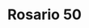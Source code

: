 ---
title: Rosario 50
date: 
draft: false

# descripcion
description : Rosario confeccionado en plata 925. Terminaciones excelentes. Extensible. Cuentas de 2 mm.

materials: Plata 925

color: 

dimensions: Largo collar 50 cm. Extensión medalla y cruz 12 cm

code: 04-17-1026

type: "Colgantes"

categories: []

price: $11.530,00

price_eftvo: $9.800,00

# Images
# first image will be shown in the product page
images:
  # - image: "images/path_to_image"
  # La ubicacion de las imagenes es imagenes/Colgantes/Colgantes.Gargantillas/04-17-1026-rosario-50
  - image: "./images/colgantes/gargantillas/04-17-1026-rosario-50_a.jpg"
  - image: "./images/colgantes/gargantillas/04-17-1026-rosario-50_b.jpg"
---